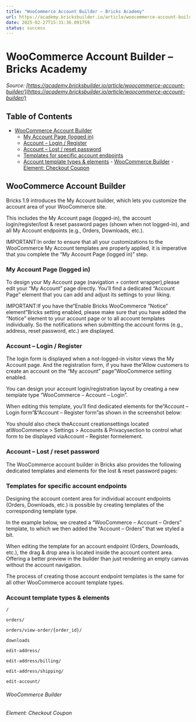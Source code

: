 ```yaml
---
title: "WooCommerce Account Builder – Bricks Academy"
url: https://academy.bricksbuilder.io/article/woocommerce-account-builder/
date: 2025-02-27T15:31:36.091759
status: success
---
```


# WooCommerce Account Builder – Bricks Academy

*Source: [https://academy.bricksbuilder.io/article/woocommerce-account-builder/](https://academy.bricksbuilder.io/article/woocommerce-account-builder/)*

## Table of Contents

- [WooCommerce Account Builder](#woocommerce-account-builder)
  - [My Account Page (logged in)](#my-account-page-logged-in)
  - [Account – Login / Register](#account--login--register)
  - [Account – Lost / reset password](#account--lost--reset-password)
  - [Templates for specific account endpoints](#templates-for-specific-account-endpoints)
  - [Account template types & elements](#account-template-types--elements)
        - [WooCommerce Builder](#woocommerce-builder)
        - [Element: Checkout Coupon](#element-checkout-coupon)

## WooCommerce Account Builder

Bricks 1.9 introduces the My Account builder, which lets you customize the account area of your WooCommerce site.

This includes the My Account page (logged-in), the account login/register/lost & reset password pages (shown when not logged-in), and all My Account endpoints (e.g., Orders, Downloads, etc.).

IMPORTANT:In order to ensure that all your customizations to the WooCommerce My Account templates are properly applied, it is imperative that you complete the “My Account Page (logged in)” step.

### My Account Page (logged in)

To design your My Account page (navigation + content wrapper),please edit your “My Account” page directly. You’ll find a dedicated “Account Page” element that you can add and adjust its settings to your liking.

IMPORTANT:If you have the“Enable Bricks WooCommerce “Notice” element”Bricks setting enabled, please make sure that you have added the “Notice” element to your account page or to all account templates individually. So the notifications when submitting the account forms (e.g., address, reset password, etc.) are displayed.

### Account – Login / Register

The login form is displayed when a not-logged-in visitor views the My Account page. And the registration form, if you have the“Allow customers to create an account on the “My account” page”WooCommerce setting enabled.

You can design your account login/registration layout by creating a new template type “WooCommerce – Account – Login”.

When editing this template, you’ll find dedicated elements for the“Account – Login form”&“Account – Register form”as shown in the screenshot below:

You should also check theAccount creationsettings located atWooCommerce > Settings > Accounts & Privacysection to control what form to be displayed viaAccount – Register formelement.

### Account – Lost / reset password

The WooCommerce account builder in Bricks also provides the following dedicated templates and elements for the lost & reset password pages:

### Templates for specific account endpoints

Designing the account content area for individual account endpoints (Orders, Downloads, etc.) is possible by creating templates of the corresponding template type.

In the example below, we created a “WooCommerce – Account – Orders” template, to which we then added the “Account – Orders” that we styled a bit.

When editing the template for an account endpoint (Orders, Downloads, etc.), the drag & drop area is located inside the account content area. Offering a better preview in the builder than just rendering an empty canvas without the account navigation.

The process of creating those account endpoint templates is the same for all other WooCommerce account template types.

### Account template types & elements

`/`

`orders/`

`orders/view-order/{order_id}/`

`downloads`

`edit-address/`

`edit-address/billing/`

`edit-address/shipping/`

`edit-account/`

###### WooCommerce Builder

###### Element: Checkout Coupon


